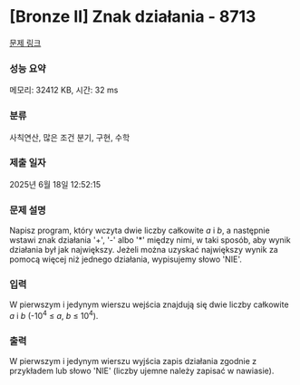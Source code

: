 # [Bronze II] Znak działania - 8713 

[문제 링크](https://www.acmicpc.net/problem/8713) 

### 성능 요약

메모리: 32412 KB, 시간: 32 ms

### 분류

사칙연산, 많은 조건 분기, 구현, 수학

### 제출 일자

2025년 6월 18일 12:52:15

### 문제 설명

<p>Napisz program, który wczyta dwie liczby całkowite <em>a</em> i <em>b</em>, a następnie wstawi znak działania '+', '-' albo '*' między nimi, w taki sposób, aby wynik działania był jak największy. Jeżeli można uzyskać największy wynik za pomocą więcej niż jednego działania, wypisujemy słowo 'NIE'.</p>

### 입력 

 <p>W pierwszym i jedynym wierszu wejścia znajdują się dwie liczby całkowite <em>a</em> i <em>b</em> (-10<sup>4</sup> ≤ <em>a</em>, <em>b</em> ≤ 10<sup>4</sup>).</p>

### 출력 

 <p>W pierwszym i jedynym wierszu wyjścia zapis działania zgodnie z przykładem lub słowo 'NIE' (liczby ujemne należy zapisać w nawiasie).</p>

